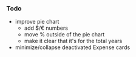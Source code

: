 ### Todo

- improve pie chart
  - add $/€ numbers
  - move % outside of the pie chart
  - make it clear that it's for the total years
- minimize/collapse deactivated Expense cards
